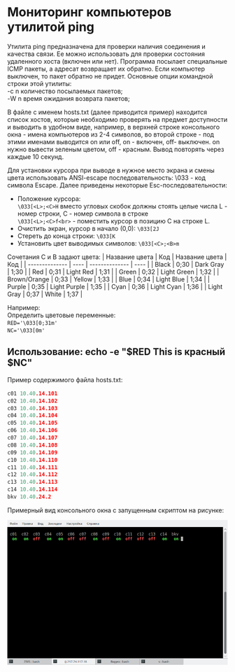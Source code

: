 # Мониторинг компьютеров утилитой ping

Утилита ping предназначена для проверки наличия соединения и качества связи. Ее можно использовать для проверки состояния удаленного хоста (включен или нет). Программа посылает специальные ICMP пакеты, а адресат возвращает их обратно. Если компьютер выключен, то пакет обратно не придет. Основные опции командной строки этой утилиты:<br>
-c n    количество посылаемых пакетов;<br>
-W n    время ожидания возврата пакетов;

В файле с именем hosts.txt (далее приводится пример) находится список хостов, которые необходимо проверять на предмет доступности и выводить в удобном виде, например, в верхней строке консольного окна - имена компьютеров из 2-4 символов, во второй строке - под этими именами выводится on или off, on - включен, off- выключен. on нужно вывести зеленым цветом, off - красным. Вывод повторять через каждые 10 секунд.

Для установки курсора при выводе в нужное место экрана и смены цвета использовать ANSI-escape последовательность: \033 - код символа Escape. Далее приведены некоторые Esc-последовательности:
- Положение курсора:<br>
  `\033[<L>;<C>H`       вместо угловых скобок должны стоять целые числа L - номер строки, C - номер символа в строке<br>
  `\033[<L>;<C>f<br>` - поместить курсор в позицию C на строке  L.
- Очистить экран, курсор в начало (0,0): `\033[2J`
- Стереть до конца строки: `\033[K`
- Установить цвет выводимых символов: `\033[<C>;<B>m`

Сочетания C и B задают цвета:
| Название цвета | Код  | Название цвета | Код  |
| -------------- | ---- | -------------- | ---- |
| Black          | 0;30 | Dark Gray      | 1;30 |
| Red            | 0;31 | Light Red      | 1;31 |
| Green          | 0;32 | Light Green    | 1;32 |
| Brown/Orange   | 0;33 | Yellow         | 1;33 |
| Blue           | 0;34 | Light Blue     | 1;34 |
| Purple         | 0;35 | Light Purple   | 1;35 |
| Cyan           | 0;36 | Light Cyan     | 1;36 |
| Light Gray     | 0;37 | White          | 1;37 |

Например:<br>
Определить цветовые переменные:<br>
`RED='\033[0;31m'`<br>
`NC='\033[0m'`

Использование:
echo -e "$RED This is красный $NC"
--------------------------------
Пример содержимого файла hosts.txt:
```cpp
c01 10.40.14.101
c02 10.40.14.102
c03 10.40.14.103
c04 10.40.14.104
c05 10.40.14.105
c06 10.40.14.106
c07 10.40.14.107
c08 10.40.14.108
c09 10.40.14.109
c10 10.40.14.110
c11 10.40.14.111
c12 10.40.14.112
c13 10.40.14.113
c14 10.40.14.114
bkv 10.40.24.2
```

Примерный вид консольного окна с запущенным скриптом на рисунке:

![ping](Ping.png)